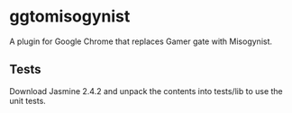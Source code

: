 # ggtomisogynist
A plugin for Google Chrome that replaces Gamer gate with Misogynist.

## Tests
Download Jasmine 2.4.2 and unpack the contents into tests/lib to
use the unit tests.
